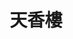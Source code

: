 ---
title: "天香樓"
description: "天香樓"
layout: shop
keywords:
  - 美食競賽
  - 台灣美食
  - 美食精選
datePublished: "2025-06-30"
dateModified: "2025-07-03"
city: "台北市"
district: "中山區"
address: "台北市中山區民權東路二段41號B1"
phone: "0225971234"
geo: "25.062885061149295, 121.52999084573858"
google_map: "https://maps.app.goo.gl/7s39NQC9oKE45Dij8"
footinder: "https://footinder.com.tw/%E5%8F%B0%E5%8C%97%E5%B8%82%E4%B8%AD%E5%B1%B1%E5%8D%80/13051/"
official: "https://taipei.landishotelsresorts.com/chinese-trad/dining-list.php"
award:
  - name: "500盤"
    year: "2024"
    entries:
      - dishes:
          - "龍井蝦仁"
          - "天香東坡佐三御品"

---